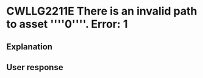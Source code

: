 # CWLLG2211E There is an invalid path to asset ''''0''''.  Error:  1

## Explanation

## User response
